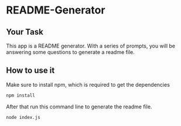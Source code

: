 # README-Generator

## Your Task

This app is a README generator.
With a series of prompts, you will be answering some questions to generate a readme file.



## How to use it

Make sure to install npm, which is required to get the dependencies
```bash
npm install
```

After that run this command line to generate the readme file.
```md
node index.js
```

